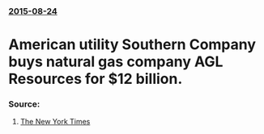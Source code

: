 ### [2015-08-24](/news/2015/08/24/index.md)

# American utility Southern Company buys natural gas company AGL Resources for $12 billion. 




### Source:

1. [The New York Times](http://www.nytimes.com/2015/08/25/business/dealbook/southern-company-to-pay-12-billion-for-agl-resources.html?partner=rss&emc=rss&_r=0)
